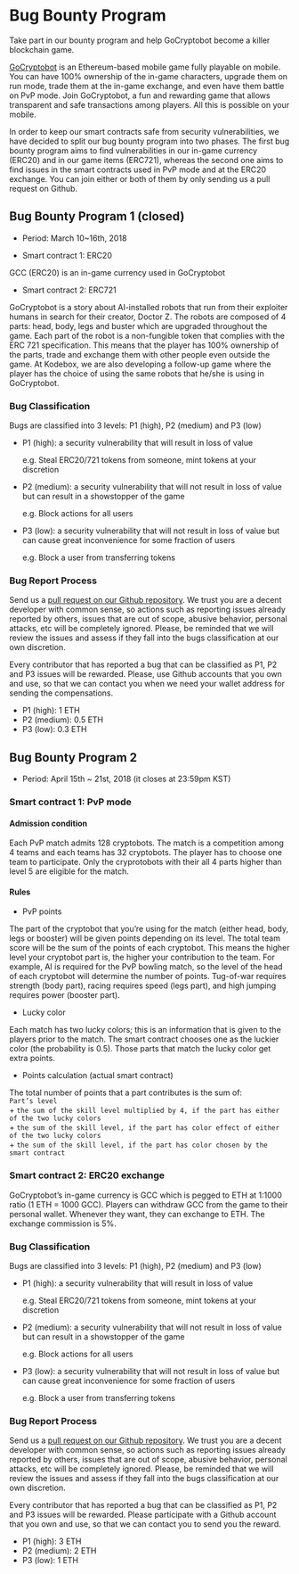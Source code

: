 # Bug Bounty Program

Take part in our bounty program and help GoCryptobot become a killer blockchain game. 

[GoCryptobot](http://gocryptobot.io/) is an Ethereum-based mobile game fully playable on mobile. You can have 100% ownership of the in-game characters, upgrade them on run mode, trade them at the in-game exchange, and even have them battle on PvP mode. Join GoCryptobot, a fun and rewarding game that allows transparent and safe transactions among players. All this is possible on your mobile.

In order to keep our smart contracts safe from security vulnerabilities, we have decided to split our bug bounty program into two phases. The first bug bounty program aims to find vulnerabilities in our in-game currency (ERC20) and in our game items (ERC721), whereas the second one aims to find issues in the smart contracts used in PvP mode and at the ERC20 exchange. You can join either or both of them by only sending us a pull request on Github. 

## Bug Bounty Program 1 (closed)

- Period:  March 10~16th, 2018

- Smart contract 1: ERC20

GCC (ERC20) is an in-game currency used in GoCryptobot

- Smart contract 2: ERC721

GoCryptobot is a story about AI-installed robots that run from their exploiter humans in search for their creator, Doctor Z. The robots are composed of 4 parts: head, body, legs and buster which are upgraded throughout the game. Each part of the robot is a non-fungible token that complies with the ERC 721 specification. This means that the player has 100% ownership of the parts, trade and exchange them with other people even outside the game. At Kodebox, we are also developing a follow-up game where the player has the choice of using the same robots that he/she is using in GoCryptobot. 

### Bug Classification

Bugs are classified into 3 levels: P1 (high), P2 (medium) and P3 (low)

- P1 (high):  a security vulnerability that will result in loss of value
  
  e.g. Steal ERC20/721 tokens from someone, mint tokens at your discretion

- P2 (medium): a security vulnerability that will not result in loss of value but can result in a showstopper of the game

  e.g. Block actions for all users

- P3 (low):  a security vulnerability that will not result in loss of value but can cause great inconvenience for some fraction of users

  e.g. Block a user from transferring tokens

### Bug Report Process

Send us a [pull request on our Github repository](https://github.com/gocryptobot/contracts-bounty/pulls).
We trust you are a decent developer with common sense, so actions such as reporting issues already reported by others, issues that are out of scope, abusive behavior, personal attacks, etc will be completely ignored. Please, be reminded that we will review the issues and assess if they fall into the bugs classification at our own discretion. 

Every contributor that has reported a bug that can be classified as P1, P2 and P3 issues will be rewarded. Please, use Github accounts that you own and use, so that we can contact you when we need your wallet address for sending the compensations.

- P1 (high): 1 ETH 
- P2 (medium): 0.5 ETH 
- P3 (low): 0.3 ETH 

## Bug Bounty Program 2

- Period: April 15th ~ 21st, 2018 (it closes at 23:59pm KST)

### Smart contract 1: PvP mode

#### Admission condition

Each PvP match admits 128 cryptobots. The match is a competition among 4 teams and each teams has 32 cryptobots. The player has to choose one team to participate. Only the cryprotobots with their all 4 parts higher than level 5 are eligible for the match.

#### Rules

* PvP points

The part of the cryptobot that you’re using for the match (either head, body, legs or booster) will be given points depending on its level. The total team score will be the sum of the points of each cryptobot. This means the higher level your cryptobot part is, the higher your contribution to the team. For example, AI is required for the PvP bowling match, so the level of the head of each cryptobot will determine the number of points. Tug-of-war requires strength (body part), racing requires speed (legs part), and high jumping requires power (booster part).

* Lucky color

Each match has two lucky colors; this is an information that is given to the players prior to the match. The smart contract chooses one as the luckier color (the probability is 0.5). Those parts that match the lucky color get extra points.

* Points calculation (actual smart contract)

The total number of points that a part contributes is the sum of:  
   `Part’s level`  
   \+ `the sum of the skill level multiplied by 4, if the part has either of the two lucky colors`  
   \+ `the sum of the skill level, if the part has color effect of either of the two lucky colors`  
   \+ `the sum of the skill level, if the part has color chosen by the smart contract`  


### Smart contract 2: ERC20 exchange

GoCryptobot’s in-game currency is GCC which is pegged to ETH at 1:1000 ratio (1 ETH = 1000 GCC).
Players can withdraw GCC from the game to their personal wallet. Whenever they want, they can exchange to ETH. The exchange commission is 5%.

### Bug Classification

Bugs are classified into 3 levels: P1 (high), P2 (medium) and P3 (low)

- P1 (high):  a security vulnerability that will result in loss of value

  e.g. Steal ERC20/721 tokens from someone, mint tokens at your discretion

- P2 (medium): a security vulnerability that will not result in loss of value but can result in a showstopper of the game

  e.g. Block actions for all users

- P3 (low):  a security vulnerability that will not result in loss of value but can cause great inconvenience for some fraction of users

  e.g. Block a user from transferring tokens

### Bug Report Process

Send us a [pull request on our Github repository](https://github.com/gocryptobot/contracts-bounty/pulls).
We trust you are a decent developer with common sense, so actions such as reporting issues already reported by others, issues that are out of scope, abusive behavior, personal attacks, etc will be completely ignored. Please, be reminded that we will review the issues and assess if they fall into the bugs classification at our own discretion.

Every contributor that has reported a bug that can be classified as P1, P2 and P3 issues will be rewarded. Please participate with a Github account that you own and use, so that we can contact you to send you the reward.

- P1 (high): 3 ETH
- P2 (medium): 2 ETH
- P3 (low): 1 ETH
